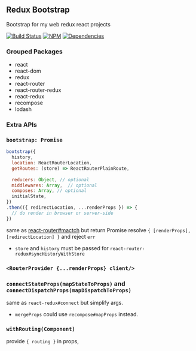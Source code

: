 ## Redux Bootstrap

Bootstrap for my web redux react projects

[![Build Status](https://img.shields.io/travis/morlay/redux-bootstrap.svg?style=flat-square)](https://travis-ci.org/morlay/redux-bootstrap)
[![NPM](https://img.shields.io/npm/v/@morlay/redux-bootstrap.svg?style=flat-square)](https://npmjs.org/package/@morlay/redux-bootstrap)
[![Dependencies](https://img.shields.io/david/morlay/redux-bootstrap.svg?style=flat-square)](https://david-dm.org/morlay/redux-bootstrap)

### Grouped Packages

* react
* react-dom
* redux
* react-router
* react-router-redux
* react-redux
* recompose
* lodash

### Extra APIs

### `bootstrap: Promise`

```js
bootstrap({
  history,
  location: ReactRouterLocation,
  getRoutes: (store) => ReactRouterPlainRoute,
  
  reducers: Object, // optional
  middlewares: Array,  // optional
  composes: Array, // optional
  initialState,
})
.then(({ redirectLocation, ...renderProps }) => {
  // do render in browser or server-side
})
```

same as [react-router#mactch](https://github.com/reactjs/react-router/blob/master/docs/API.md#match-routes-location-history-options--cb)
but return Promise resolve `{ [renderProps], [redirectLocation] }` and reject `err`

* `store` and `history` must be passed for `react-router-redux#syncHistoryWithStore`

### `<RouterProvider {...renderProps} client/>`

### `connectStateProps(mapStateToProps)` and `connectDispatchProps(mapDispatchToProps)`

same as `react-redux#connect` but simplify args.
 
* `mergeProps` could use `recompose#mapProps` instead. 
 
### `withRouting(Component)`

provide `{ routing }` in props,


